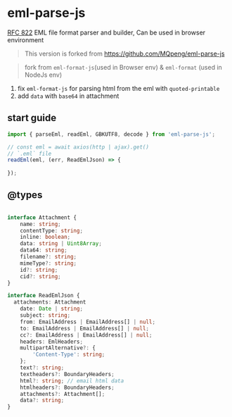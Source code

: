 # eml-parse-js
[RFC 822](https://www.w3.org/Protocols/rfc822/) EML file format parser and builder, Can be used in browser environment

> This version is forked from https://github.com/MQpeng/eml-parse-js

> fork from `eml-format-js`(used in Browser env) & `eml-format` (used in NodeJs env)
1. fix `eml-format-js` for parsing html from the eml with `quoted-printable`
2. add `data` with `base64` in attachment

## start guide

```javascript
import { parseEml, readEml, GBKUTF8, decode } from 'eml-parse-js';

// const eml = await axios(http | ajax).get()
// `.eml` file 
readEml(eml, (err, ReadEmlJson) => {
  
});
```

## @types

```typescript

interface Attachment {
	name: string;
	contentType: string;
	inline: boolean;
	data: string | Uint8Array;
	data64: string;
	filename?: string;
	mimeType?: string;
	id?: string;
	cid?: string;
}

interface ReadEmlJson {
  attachments: Attachment
	date: Date | string;
	subject: string;
	from: EmailAddress | EmailAddress[] | null;
	to: EmailAddress | EmailAddress[] | null;
	cc?: EmailAddress | EmailAddress[] | null;
	headers: EmlHeaders;
	multipartAlternative?: {
		'Content-Type': string;
	};
	text?: string;
	textheaders?: BoundaryHeaders;
	html?: string; // email html data
	htmlheaders?: BoundaryHeaders;
	attachments?: Attachment[];
	data?: string;
}
```
